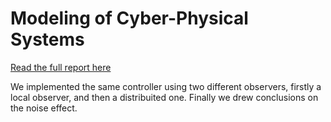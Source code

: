 # Modeling of Cyber-Physical Systems

[Read the full report here](Control_Regruto/project.m)

We implemented the same controller using two different observers, firstly a local observer, and then a distribuited one. Finally we drew conclusions on the noise effect. 
